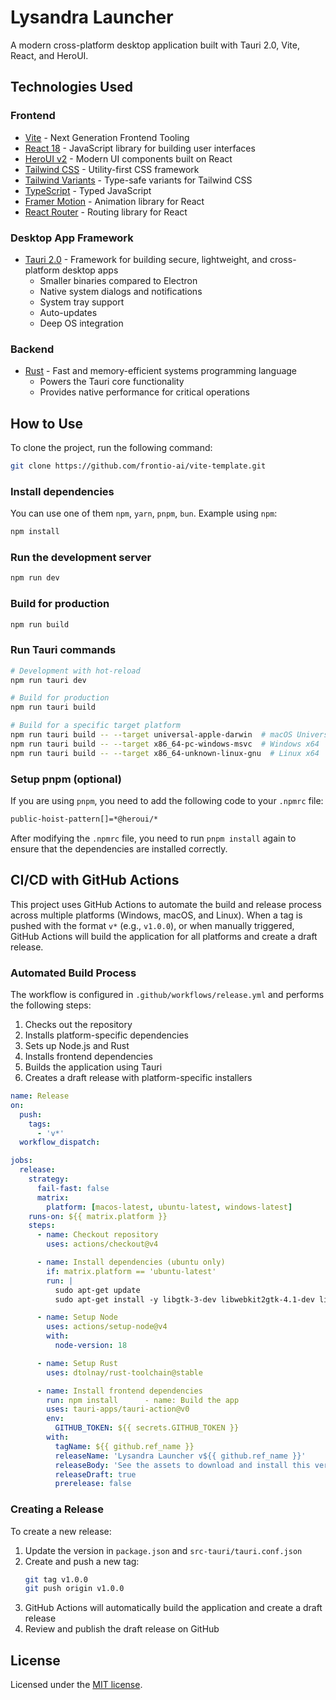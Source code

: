 # Lysandra Launcher

A modern cross-platform desktop application built with Tauri 2.0, Vite, React, and HeroUI.

## Technologies Used

### Frontend

- [Vite](https://vitejs.dev/guide/) - Next Generation Frontend Tooling
- [React 18](https://react.dev/) - JavaScript library for building user interfaces
- [HeroUI v2](https://heroui.com) - Modern UI components built on React
- [Tailwind CSS](https://tailwindcss.com) - Utility-first CSS framework
- [Tailwind Variants](https://tailwind-variants.org) - Type-safe variants for Tailwind CSS
- [TypeScript](https://www.typescriptlang.org) - Typed JavaScript
- [Framer Motion](https://www.framer.com/motion) - Animation library for React
- [React Router](https://reactrouter.com/) - Routing library for React

### Desktop App Framework

- [Tauri 2.0](https://tauri.app/) - Framework for building secure, lightweight, and cross-platform desktop apps
  - Smaller binaries compared to Electron
  - Native system dialogs and notifications
  - System tray support
  - Auto-updates
  - Deep OS integration

### Backend

- [Rust](https://www.rust-lang.org/) - Fast and memory-efficient systems programming language
  - Powers the Tauri core functionality
  - Provides native performance for critical operations

## How to Use

To clone the project, run the following command:

```bash
git clone https://github.com/frontio-ai/vite-template.git
```

### Install dependencies

You can use one of them `npm`, `yarn`, `pnpm`, `bun`. Example using `npm`:

```bash
npm install
```

### Run the development server

```bash
npm run dev
```

### Build for production

```bash
npm run build
```

### Run Tauri commands

```bash
# Development with hot-reload
npm run tauri dev

# Build for production
npm run tauri build

# Build for a specific target platform
npm run tauri build -- --target universal-apple-darwin  # macOS Universal
npm run tauri build -- --target x86_64-pc-windows-msvc  # Windows x64
npm run tauri build -- --target x86_64-unknown-linux-gnu  # Linux x64
```

### Setup pnpm (optional)

If you are using `pnpm`, you need to add the following code to your `.npmrc` file:

```bash
public-hoist-pattern[]=*@heroui/*
```

After modifying the `.npmrc` file, you need to run `pnpm install` again to ensure that the dependencies are installed correctly.

## CI/CD with GitHub Actions

This project uses GitHub Actions to automate the build and release process across multiple platforms (Windows, macOS, and Linux). When a tag is pushed with the format `v*` (e.g., `v1.0.0`), or when manually triggered, GitHub Actions will build the application for all platforms and create a draft release.

### Automated Build Process

The workflow is configured in `.github/workflows/release.yml` and performs the following steps:

1. Checks out the repository
2. Installs platform-specific dependencies
3. Sets up Node.js and Rust
4. Installs frontend dependencies
5. Builds the application using Tauri
6. Creates a draft release with platform-specific installers

```yaml
name: Release
on:
  push:
    tags:
      - 'v*'
  workflow_dispatch:

jobs:
  release:
    strategy:
      fail-fast: false
      matrix:
        platform: [macos-latest, ubuntu-latest, windows-latest]
    runs-on: ${{ matrix.platform }}
    steps:
      - name: Checkout repository
        uses: actions/checkout@v4

      - name: Install dependencies (ubuntu only)
        if: matrix.platform == 'ubuntu-latest'
        run: |
          sudo apt-get update
          sudo apt-get install -y libgtk-3-dev libwebkit2gtk-4.1-dev libappindicator3-dev librsvg2-dev patchelf

      - name: Setup Node
        uses: actions/setup-node@v4
        with:
          node-version: 18

      - name: Setup Rust
        uses: dtolnay/rust-toolchain@stable

      - name: Install frontend dependencies
        run: npm install      - name: Build the app
        uses: tauri-apps/tauri-action@v0
        env:
          GITHUB_TOKEN: ${{ secrets.GITHUB_TOKEN }}
        with:
          tagName: ${{ github.ref_name }}
          releaseName: 'Lysandra Launcher v${{ github.ref_name }}'
          releaseBody: 'See the assets to download and install this version.'
          releaseDraft: true
          prerelease: false
```

### Creating a Release

To create a new release:

1. Update the version in `package.json` and `src-tauri/tauri.conf.json`
2. Create and push a new tag:
   ```bash
   git tag v1.0.0
   git push origin v1.0.0
   ```
3. GitHub Actions will automatically build the application and create a draft release
4. Review and publish the draft release on GitHub

## License

Licensed under the [MIT license](https://github.com/frontio-ai/vite-template/blob/main/LICENSE).

```

```
